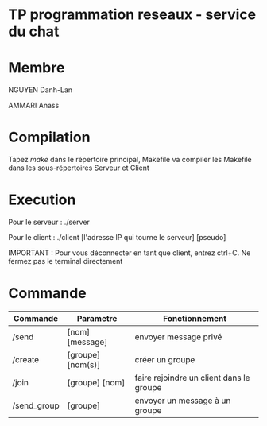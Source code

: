 # TP programmation reseaux - service du chat

# Membre
NGUYEN Danh-Lan

AMMARI Anass

# Compilation
Tapez $make$ dans le répertoire principal, Makefile va compiler les Makefile dans les sous-répertoires Serveur et Client

# Execution
Pour le serveur : ./server

Pour le client : ./client [l'adresse IP qui tourne le serveur] [pseudo]

IMPORTANT : Pour vous déconnecter en tant que client, entrez ctrl+C. Ne fermez pas le terminal directement
# Commande
Commande | Parametre | Fonctionnement
------------ | ------------- | -------------
/send | [nom] [message] | envoyer message privé
/create | [groupe] [nom(s)] | créer un groupe
/join | [groupe] [nom] | faire rejoindre un client dans le groupe
/send_group | [groupe] | envoyer un message à un groupe
